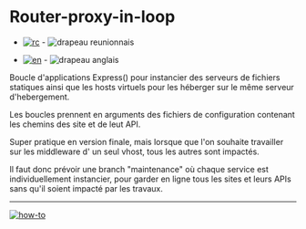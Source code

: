 # Router-proxy-in-loop

- [![rc](https://img.shields.io/badge/lang-rc-6dd2b4)](https://github.com/DevonTheFloor/router-proxy-in-loop/blob/main/README.rc.md) - ![drapeau reunionnais](https://thierry-go-dev.fr/my-illu/img/drapeau/flag-rc.png)

- [![en](https://img.shields.io/badge/lang-en-red.svg)](https://github.com/DevonTheFloor/router-proxy-in-loop/blob/main/README.en.md) - ![drapeau anglais](https://thierry-go-dev.fr/my-illu/img/drapeau/flag-en.png)

Boucle d'applications Express() pour instancier des serveurs de fichiers statiques ainsi que les hosts virtuels pour les héberger sur le même serveur d'hebergement.

Les boucles prennent en arguments des fichiers de configuration contenant les chemins des site et de leut API.

Super pratique en version finale, mais lorsque que l'on souhaite travailler sur les middleware d' un seul vhost, tous les autres sont impactés.

Il faut donc prévoir une branch "maintenance" où chaque service est individuellement instancier, pour garder en ligne tous les sites et leurs APIs sans qu'il soient impacté par les travaux.

---
[![how-to](https://img.shields.io/badge/how--to-use-blue.svg)](https://github.com/jonatasemidio/multilanguage-readme-pattern/blob/master/STEPS.md)